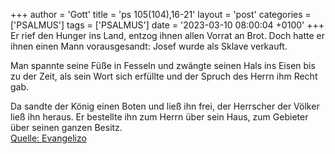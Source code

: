 +++
author = 'Gott'
title = 'ps 105(104),16-21'
layout = 'post'
categories = ['PSALMUS']
tags = ['PSALMUS']
date = '2023-03-10 08:00:04 +0100'
+++
Er rief den Hunger ins Land,
entzog ihnen allen Vorrat an Brot.
Doch hatte er ihnen einen Mann vorausgesandt:
Josef wurde als Sklave verkauft.

Man spannte seine Füße in Fesseln
und zwängte seinen Hals ins Eisen
bis zu der Zeit, als sein Wort sich erfüllte
und der Spruch des Herrn ihm Recht gab.<!--more-->

Da sandte der König einen Boten und ließ ihn frei,
der Herrscher der Völker ließ ihn heraus.
Er bestellte ihn zum Herrn über sein Haus,
zum Gebieter über seinen ganzen Besitz.<br> [Quelle: Evangelizo](https://evangeliumtagfuertag.org/DE/gospel)
